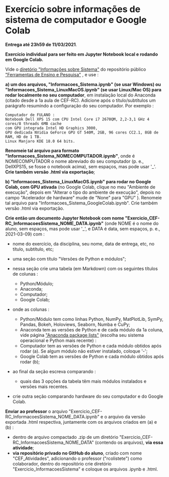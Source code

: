 # Exercício sobre informações de sistema de computador e Google Colab

**Entrega até 23h59 de 11/03/2021**.

**Exercício individual para ser feito em Jupyter Notebook local e rodando em Google Colab.**

Vide o [diretório "Informações sobre Sistema"](https://github.com/rcolistete/Ferramentas_Ensino_Pesquisa/tree/main/Informacoes_Sistema) do repositório público ["Ferramentas de Ensino e Pesquisa"](https://github.com/rcolistete/Ferramentas_Ensino_Pesquisa/) , e use :

**a) um dos arquivos, "Informacoes_Sistema.ipynb" (se usar Windows) ou "Informacoes_Sistema_LinuxMacOS.ipynb" (se usar Linux/Mac OS) para rodar localmente no seu computador**, em instalação local do Anaconda (citado desde a 1a aula de CEF-RC). Adicione após o título/subtítulos um parágrafo resumindo a configuração do seu computador. Por exemplo :

    Computador de FULANO :
    Notebook Dell XPS 15 com CPU Intel Core i7 2670QM, 2,2-3,1 GHz 4 cores/8 threads 6MB cache 
    com GPU integrada Intel HD Graphics 3000, 
    GPU dedicada NVidia GeForce GPU GT 540M, 2GB, 96 cores CC2.1, 8GB de RAM, HD de 1 TB.
    Linux Manjaro KDE 18.0 64 bits.

**Renomeie tal arquivo para formato "Informacoes_Sistema_NOMECOMPUTADOR.ipynb"**, onde é NOMECOMPUTADOR o nome abreviado do seu computador (p. e., DellXPS15, se fosse o notebook acima), sem espaços, mas pode usar \'_'. **Crie também versão .html via exportação**;

**b) "Informacoes_Sistema_LinuxMacOS.ipynb" para rodar no Google Colab, com GPU ativada** (no Google Colab, clique no meu "Ambiente de execução", depois em "Alterar o tipo do ambiente de execução", depois no campo "Acelerador de hardware" mude de "None" para "GPU" ). Renomeie tal arquivo para "Informacoes_Sistema_GoogleColab.ipynb". Crie também versão .html via exportação.

**Crie então um documento Jupyter Notebook com nome "Exercicio_CEF-RC_InformacoesSistema_NOME_DATA.ipynb"** (onde NOME é o nome do aluno, sem espaços, mas pode usar '\_', e DATA é data, sem espaços, p. e., 2021-03-09) com :

- nome do exercício, da disciplina, seu nome, data de entrega, etc, no título, subtítulo, etc;
- uma seção com título "Versões de Python e módulos";
- nessa seção crie uma tabela (em Markdown) com os seguintes títulos de colunas :
	* Python/Módulo;
	* Anaconda;
	* Computador;
	* Google Colab;

- onde as colunas :
	* Python/Módulo tem como linhas Python, NumPy, MatPlotLib, SymPy, Pandas, Bokeh, Holoviews, Seaborn, Numba e CuPy;
	* Anaconda tem as versões de Python e de cada módulo da 1a coluna, vide página ["Anaconda package lists"](https://docs.anaconda.com/anaconda/packages/pkg-docs/) (escolha seu sistema operacional e Python mais recente) :
	* Computador tem as versões de Python e cada módulo obtidos após rodar (a). Se algum módulo não estiver instalado, coloque '\-';
	* Google Colab tem as versões de Python e cada módulo obtidos após rodar (b);

- ao final da seção escreva comparando :
	* quais das 3 opções da tabela têm mais módulos instalados e versões mais recentes.
- crie outra seção comparando hardware do seu computador e do Google Colab.


**Enviar ao professor** o arquivo "Exercicio_CEF-RC_InformacoesSistema_NOME_DATA.ipynb" e o arquivo da versão exportada .html respectiva, juntamente com os arquivos criados em (a) e (b) :
- dentro de arquivo compactado .zip de um diretório "Exercicio_CEF-RC_InformacoesSistema_NOME_DATA" (contendo os arquivos), **via essa atividade**;
- **via repositório privado no GitHub do aluno**, criado com nome "CEF_Atividades", adicionando o professor ("rcolistete") como colaborador, dentro do repositório crie diretório "Exercicio_InformacoesSistema" e coloque os arquivos .ipynb e .html.